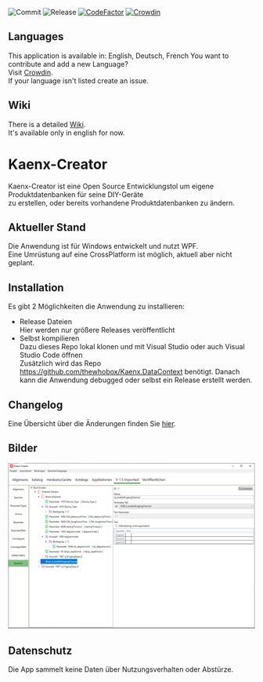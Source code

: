 ![Commit](https://badgen.net/github/last-commit/openknx/kaenx-creator)
![Release](https://badgen.net/github/release/openknx/kaenx-creator)
[![CodeFactor](https://www.codefactor.io/repository/github/openknx/kaenx-creator/badge)](https://www.codefactor.io/repository/github/openknx/kaenx-creator)
[![Crowdin](https://badges.crowdin.net/kaenx-creator/localized.svg)](https://crowdin.com/project/kaenx-creator)

## Languages
This application is available in: English, Deutsch, French
You want to contribute and add a new Language?  
Visit [Crowdin](https://crowdin.com/project/kaenx-creator).  
If your language isn't listed create an issue.  

## Wiki
There is a detailed [Wiki](https://github.com/OpenKNX/Kaenx-Creator/wiki).  
It's available only in english for now.

# Kaenx-Creator
Kaenx-Creator ist eine Open Source Entwicklungstol um eigene Produktdatenbanken für seine DIY-Geräte  
zu erstellen, oder bereits vorhandene Produktdatenbanken zu ändern.
  
## Aktueller Stand
Die Anwendung ist für Windows entwickelt und nutzt WPF.  
Eine Umrüstung auf eine CrossPlatform ist möglich, aktuell aber nicht geplant.  
  
## Installation
Es gibt 2 Möglichkeiten die Anwendung zu installieren:  
 - Release Dateien  
    Hier werden nur größere Releases veröffentlicht
 - Selbst kompilieren  
    Dazu dieses Repo lokal klonen und mit Visual Studio oder auch Visual Studio Code öffnen  
    Zusätzlich wird das Repo https://github.com/thewhobox/Kaenx.DataContext benötigt.
    Danach kann die Anwendung debugged oder selbst ein Release erstellt werden.

## Changelog
Eine Übersicht über die Änderungen finden Sie [hier](/ChangeLog).

## Bilder
[![Kaenx-Connect Ansicht Dynamic](/Images/Dynamic.png)](/Images/)
  
## Datenschutz
Die App sammelt keine Daten über Nutzungsverhalten oder Abstürze.
